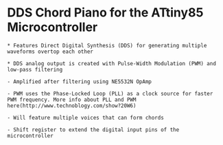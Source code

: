 # DDS Chord Piano for the ATtiny85 Microcontroller

	* Features Direct Digital Synthesis (DDS) for generating multiple waveforms overtop each other

	* DDS analog output is created with Pulse-Width Modulation (PWM) and low-pass filtering

    - Amplified after filtering using NE5532N OpAmp

	- PWM uses the Phase-Locked Loop (PLL) as a clock source for faster PWM frequency. More info about PLL and PWM here(http://www.technoblogy.com/show?20W6)

	- Will feature multiple voices that can form chords

	- Shift register to extend the digital input pins of the microcontroller
